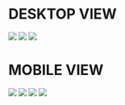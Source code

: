 # DESKTOP VIEW
<img src="https://github.com/Ahel2000/TRVLclone/blob/main/ss1.png"/>
<img src="https://github.com/Ahel2000/TRVLclone/blob/main/ss2.png"/>
<img src="https://github.com/Ahel2000/TRVLclone/blob/main/ss3.png"/>

# MOBILE VIEW
<img src="https://github.com/Ahel2000/TRVLclone/blob/main/ss4.jpg"/>
<img src="https://github.com/Ahel2000/TRVLclone/blob/main/ss5.jpg"/>
<img src="https://github.com/Ahel2000/TRVLclone/blob/main/ss6.jpg"/>
<img src="https://github.com/Ahel2000/TRVLclone/blob/main/ss7.jpg"/>
